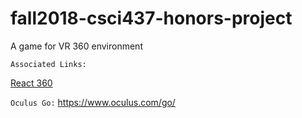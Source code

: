 # fall2018-csci437-honors-project
A game for VR 360 environment

```
Associated Links:

```
<a href="https://facebook.github.io/react-360/">React 360</a>

`Oculus Go:` https://www.oculus.com/go/


